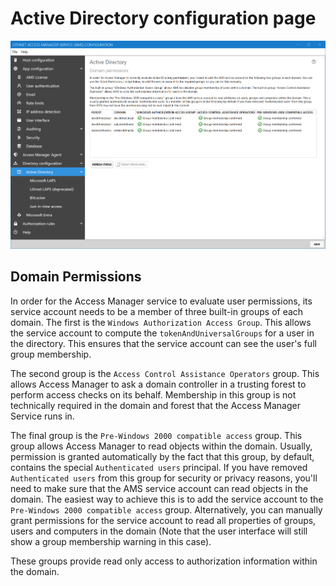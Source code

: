 # Active Directory configuration page

![](../../images/ui-page-directory-configuration-active-directory.png)

## Domain Permissions

In order for the Access Manager service to evaluate user permissions, its service account needs to be a member of three built-in groups of each domain. The first is the `Windows Authorization Access Group`. This allows the service account to compute the `tokenAndUniversalGroups` for a user in the directory. This ensures that the service account can see the user's full group membership.

The second group is the `Access Control Assistance Operators` group. This allows Access Manager to ask a domain controller in a trusting forest to perform access checks on its behalf. Membership in this group is not technically required in the domain and forest that the Access Manager Service runs in.

The final group is the `Pre-Windows 2000 compatible access` group. This group allows Access Manager to read objects within the domain. Usually, permission is granted automatically by the fact that this group, by default, contains the special `Authenticated users` principal. If you have removed `Authenticated users` from this group for security or privacy reasons, you'll need to make sure that the AMS service account can read objects in the domain. The easiest way to achieve this is to add the service account to the `Pre-Windows 2000 compatible access` group. Alternatively, you can manually grant permissions for the service account to read all properties of groups, users and computers in the domain (Note that the user interface will still show a group membership warning in this case).

These groups provide read only access to authorization information within the domain.
